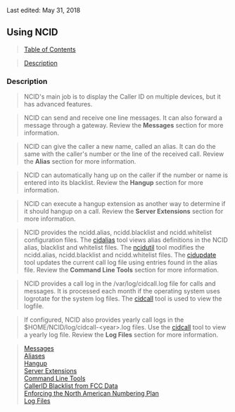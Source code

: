 <!-- Use.md - Removable HEADER Start -->

Last edited: May 31, 2018

<!-- Removable HEADER End -->

## <a name="use_top"></a> Using NCID

> [Table of Contents](#doc_top)

> [Description](#use_des)

### <a name="use_des"></a> Description

> NCID's main job is to display the Caller ID on multiple devices, but
> it has advanced features.

> NCID can send and receive one line messages. It can also forward a message
> through a gateway. Review the **Messages** section for more information.

> NCID can give the caller a new name, called an alias. It can do the
> same with the caller's number or the line of the received call.
> Review the **Alias** section for more information.

> NCID can automatically hang up on the caller if the number or name is
> entered into its blacklist.
> Review the **Hangup** section for more information.

> NCID can execute a hangup extension as another way to determine if it
> should hangup on a call.
> Review the **Server Extensions** section for more information.

> NCID provides the ncidd.alias, ncidd.blacklist and ncidd.whitelist configuration files.
> The [cidalias](http://ncid.sourceforge.net/man/cidalias.1.html) tool views alias
> definitions in the NCID alias, blacklist and whitelist files. The
> [ncidutil](http://ncid.sourceforge.net/man/ncidutil.1.html) tool modifies
> the ncidd.alias, ncidd.blacklist and ncidd.whitelist files. The
> [cidupdate](http://ncid.sourceforge.net/man/cidupdate.1.html) tool updates the current
> call log file using entries found in the alias file.
> Review the **Command Line Tools** section for more information.

> NCID provides a call log in the /var/log/cidcall.log file for calls and messages.
> It is processed each month if the operating system uses logrotate for the
> system log files. The [cidcall](http://ncid.sourceforge.net/man/cidcall.1.html)
> tool is used to view the logfile.

> If configured, NCID also provides yearly call logs in the $HOME/NCID/log/cidcall-&lt;year&gt;.log
> files. Use the [cidcall](http://ncid.sourceforge.net/man/cidcall.1.html) tool to view a yearly
> log file. Review the **Log Files** section for more information.

> [Messages](#message_top)  
> [Aliases](#alias_top)  
> [Hangup](#hangup_top)  
> [Server Extensions](#ext_top)  
> [Command Line Tools](#tools_top)  
> [CallerID Blacklist from FCC Data](#fccdata_top)  
> [Enforcing the North American Numbering Plan](#fakenum_top)  
> [Log Files](#log_top)
